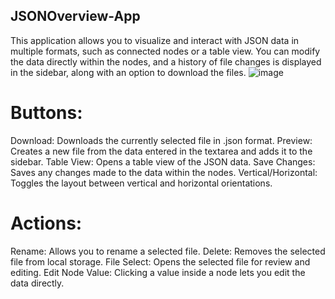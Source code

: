 ## JSONOverview-App
This application allows you to visualize and interact with JSON data in multiple formats, such as connected nodes or a table view. You can modify the data directly within the nodes, and a history of file changes is displayed in the sidebar, along with an option to download the files.
![image](https://github.com/user-attachments/assets/ac852318-35cf-4fd5-963a-2c63952b478b)

# Buttons:
Download: Downloads the currently selected file in .json format.
Preview: Creates a new file from the data entered in the textarea and adds it to the sidebar.
Table View: Opens a table view of the JSON data.
Save Changes: Saves any changes made to the data within the nodes.
Vertical/Horizontal: Toggles the layout between vertical and horizontal orientations.
# Actions:
Rename: Allows you to rename a selected file.
Delete: Removes the selected file from local storage.
File Select: Opens the selected file for review and editing.
Edit Node Value: Clicking a value inside a node lets you edit the data directly.
